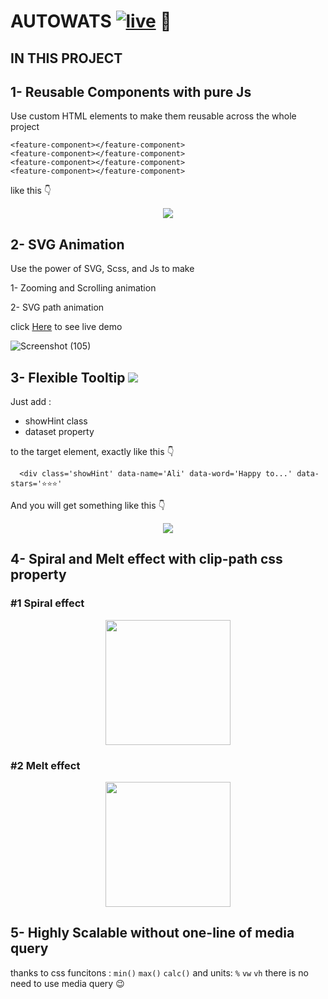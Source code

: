 # AUTOWATS <a href='https://autowats-5e81c.web.app/'>![live](http://img.shields.io/badge/live-blue.png)</a> 🚀

## IN THIS PROJECT 

## 1- Reusable Components with pure Js

Use custom HTML elements to make them reusable across the whole project

``` 
<feature-component></feature-component>
<feature-component></feature-component>
<feature-component></feature-component>
<feature-component></feature-component>
```
like this 👇
  
<div align='center'>
  <img src='https://user-images.githubusercontent.com/69124951/163403499-40e9512e-f442-41c5-96c6-43500086fc25.gif' />
 </div>

## 2- SVG Animation 

Use the power of SVG, Scss, and Js to make

1- Zooming and Scrolling animation

2- SVG path animation


  
  click <a href='https://autowats-5e81c.web.app/'>Here</a> to see live demo


 ![Screenshot (105)](https://user-images.githubusercontent.com/69124951/163419361-102ec2fa-fa49-424a-b3de-ca6cd2618d56.png)

 
 
## 3- Flexible Tooltip ![](http://img.shields.io/badge/EaseToUse-blue.png)
Just add :

- showHint class
- dataset property

 to the target element, exactly like this 👇
```
  <div class='showHint' data-name='Ali' data-word='Happy to...' data-stars='⭐⭐⭐'
```
And you will get something like this  👇
<div align='center'>
  <img src='https://user-images.githubusercontent.com/69124951/163403472-ef069033-5d88-4b6d-94d6-eae68bf2c2cb.gif' />
 </div>

## 4- Spiral and Melt effect with clip-path css property

### #1 Spiral effect
<div align='center'>
<img src="https://user-images.githubusercontent.com/69124951/163432302-4a01bbd2-5fb3-4352-a01d-2cb7878b75a8.gif" width="200px" />
  </div>


### #2 Melt effect
<div align='center'>

<img src="https://user-images.githubusercontent.com/69124951/163432308-68b9e004-7127-45c4-9a2e-e6c7e663ed55.gif" width="200px"/>
  </div>

## 5- Highly Scalable without one-line of media query
thanks to css funcitons : ```min()```  ```max()``` ```calc()```
and units:  ``` % ``` ``` vw ``` ``` vh ```
there is no need to use media query 😉



